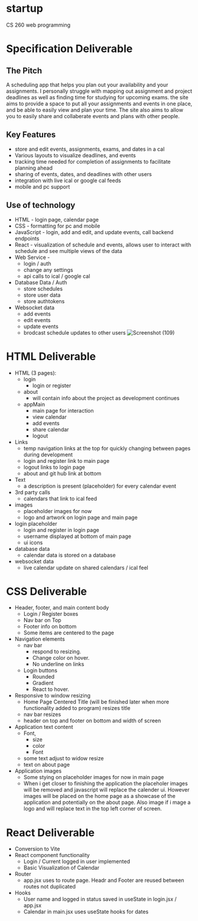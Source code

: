# startup
CS 260 web programming

# Specification Deliverable

## The Pitch
A scheduling app that helps you plan out your availability and your assignments. I personally struggle with mapping out assignment and project deadlines as well as finding time for studying for upcoming exams. the site aims to provide a space to put all your assignments and events in one place, and be able to easily view and plan your time. The site also aims to allow you to easily share and collaberate events and plans with other people.

## Key Features
* store and edit events, assignments, exams, and dates in a cal
* Various layouts to visualize deadlines, and events
* tracking time needed for completion of assignments to facilitate planning ahead
* sharing of events, dates, and deadlines with other users
* integration with live ical or google cal feeds
* mobile and pc support

## Use of technology
* HTML - login page, calendar page
* CSS - formatting for pc and mobile
* JavaScript - login, add and edit, and update events, call backend endpoints 
* React - visualization of schedule and events, allows user to interact with schedule and see multiple views of the data
* Web Service - 
    * login / auth
    * change any settings
    * api calls to ical / google cal
* Database Data / Auth
    * store schedules
    * store user data
    * store authtokens
* Websocket data
    * add events
    * edit events
    * update events
    * brodcast schedule updates to other users
 ![Screenshot (109)](https://github.com/user-attachments/assets/9e91dabf-7850-4d82-8069-57982c5afe08)

# HTML Deliverable

- HTML (3 pages):
    - login
        - login or register
    - about
        - will contain info about the project as development continues
    - appMain
        - main page for interaction
        - view calendar
        - add events
        - share calendar
        - logout
- Links
    - temp navigation links at the top for quickly changing between pages during development
    - login and register link to main page
    - logout links to login page
    - about and git hub link at bottom
- Text
    - a description is present (placeholder) for every calendar event
- 3rd party calls
    - calendars that link to ical feed
- images
    - placeholder images for now
    - logo and artwork on login page and main page
- login placeholder
    - login and register in login page
    - username displayed at bottom of main page
    - ui icons
- database data
    - calendar data is stored on a database
- websocket data
    - live calendar update on shared calendars / ical feel

# CSS Deliverable

- Header, footer, and main content body
   - Login / Register boxes
   - Nav bar on Top
   - Footer info on bottom
   - Some items are centered to the page
- Navigation elements
   - nav bar
      - respond to resizing.
      - Change color on hover.
      - No underline on links
   - Login buttons
      - Rounded
      - Gradient
      - React to hover. 
- Responsive to window resizing
   - Home Page Centered Title (will be finished later when more functionality added to program) resizes title
   - nav bar resizes
   - header on top and footer on bottom and width of screen
- Application text content
   - Font,
      - size
      - color
      - Font
   - some text adjust to widow resize
   - text on about page
- Application images
   - Some stying on placeholder images for now in main page
   - When i get closer to finishing the application the placeholer images will be removed and javascript will replace the calender ui. However images will be placed on the home page as a showcase of the application and potentially on the about page. Also image if i mage a logo and will replace text in the top left corner of screen.
 
# React Deliverable

- Conversion to Vite
- React component functionality
   - Login / Current logged in user implemented
   - Basic Visualization of Calendar
- Router
   - app.jsx uses <BrowserRouter> to route page. Headr and Footer are reused between routes not duplicated
- Hooks
   - User name and logged in status saved in useState in login.jsx / app.jsx
   - Calendar in main.jsx uses useState hooks for dates
